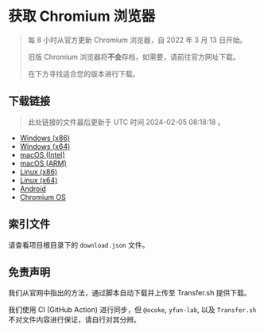 # 获取 Chromium 浏览器

> 每 8 小时从官方更新 Chromium 浏览器，自 2022 年 3 月 13 日开始。
> 
> 旧版 Chromium 浏览器将**不会**存档，如需要，请前往官方网址下载。
>
> 在下方寻找适合您的版本进行下载。

## 下载链接

> 此处链接的文件最后更新于 UTC 时间 2024-02-05 08:18:18
。

- [Windows (x86)](https://transfer.sh/GnBeB1BOtp/Win.zip)
- [Windows (x64)](https://transfer.sh/nE9PrLB0cp/Win_x64.zip)
- [macOS (Intel)](https://transfer.sh/hYL0mrizwK/Mac.zip)
- [macOS (ARM)](https://transfer.sh/uKdK36SWLX/Mac_Arm.zip)
- [Linux (x86)](https://transfer.sh/6zU8u1SJ5V/Linux.zip)
- [Linux (x64)](https://transfer.sh/e8TOm9kneC/Linux_x64.zip)
- [Android](https://transfer.sh/oygzQP5ILG/Android.zip)
- [Chromium OS](https://transfer.sh/Y7RiRiqD5f/Linux_ChromiumOS_Full.zip)

## 索引文件

请查看项目根目录下的 `download.json` 文件。

## 免责声明

我们从官网中指出的方法，通过脚本自动下载并上传至 Transfer.sh 提供下载。

我们使用 CI (GitHub Action) 进行同步，但 `@ocoke`, `yfun-lab`, 以及 `Transfer.sh` 不对文件内容进行保证，请自行对其分辨。
